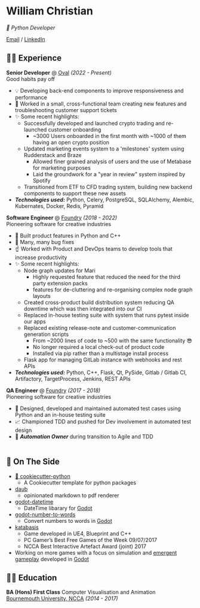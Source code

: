 # William Christian

_🐍 Python Developer_

[Email](mailto:wsachristian@outlook.com) / [LinkedIn](https://www.linkedin.com/in/wsachristian/)

## 👨‍💻 Experience

**Senior Developer** @ [Oval](https://ovalmoney.com/en/) _(2022 - Present)_<br>
Good habits pay off
  - 💡 Developing back-end components to improve responsiveness and performance
  - 💪 Worked in a small, cross-functional team creating new features and troubleshooting customer support tickets
  - ✨ Some recent highlights:
    - Successfully developed and launched crypto trading and re-launched customer onboarding
      -  ~3000 Users onboarded in the first month with ~1000 of them having an open crypto position
    - Updated marketing events system to a 'milestones' system using Rudderstack and Braze
      - Allowed finer grained analysis of users and the use of Metabase for marketing purposes
      - Laid the groundwork for a "year in review" system inspired by Spotify
    - Transitioned from ETF to CFD trading system, building new backend components to support these new assets
  - **_Technologies used:_** Python, Celery, PostgreSQL, SQLAlchemy, Alembic, Kubernates, Docker, Redis, Pyramid

**Software Engineer** @ [Foundry](https://www.foundry.com/) _(2018 - 2022)_<br>
Pioneering software for creative industries
  - 🔧 Built product features in Python and C++
  - 🐛 Many, many bug fixes
  - ☝️ Worked with Product and DevOps teams to develop tools that increase productivity
  - ✨ Some recent highlights:
    - Node graph updates for Mari
      - Highly requested feature that reduced the need for the third party extension packs
      - features for de-cluttering and re-organising complex node graph layouts
    - Created cross-product build distribution system reducing QA downtime which was then integrated into our CI
    - Replaced in-house testing suite with system that runs pytest inside our apps
    - Replaced existing release-note and customer-communication generation scripts
      - From ~2000 lines of code to ~500 with the same functionality 😎
      - No longer required a local check-out of product code
      - Installed via pip rather than a multistage install process
    - Flask app for managing GitLab instance with webhooks and rest APIs
  - **_Technologies used:_** Python, C++, Flask, Qt, PySide, Gitlab / Gitlab CI, Artifactory, TargetProcess, Jenkins, REST APIs

**QA Engineer** @ [Foundry](https://www.foundry.com/) _(2017 - 2018)_<br>Pioneering software for creative industries
  - 🧪 Designed, developed and maintained automated test cases using Python and an in-house testing suite
  - 📈 Championed TDD and pushed for Dev involvement in automated test design
  - 🏅 **_Automation Owner_** during transition to Agile and TDD
<br><br>

## 📌 On The Side
  - [🍪 cookiecutter-python](https://github.com/verillious/cookiecutter-python)
    - A Cookiecutter template for python packages
  - [daub](https://github.com/verillious/daub)
    - opinionated markdown to pdf renderer
  - [godot-datetime](https://github.com/verillious/godot-datetime)
    - DateTime libarary for [Godot](https://godotengine.org/)
  - [godot-number-to-words](https://github.com/verillious/godot-number-to-words)
    - Convert numbers to words in [Godot](https://godotengine.org/)
  - [katabasis](https://shadowmonk.itch.io/katabasis)
    - Game developed in UE4, Blueprint and C++
    - PC Gamer’s Best Free Games of the Week 09/07/2017
    - NCCA Best Interactive Artefact Award (joint) 2017
  - Working on more games with a focus on simulation and [emergent gameplay](https://en.wikipedia.org/wiki/Emergent_gameplay) developed in [Godot](https://godotengine.org/)


## 👨‍🎓 Education

**BA (Hons) First Class** Computer Visualisation and Animation<br>
[Bournemouth University, NCCA](https://www.bournemouth.ac.uk/about/our-faculties/faculty-media-communication/national-centre-computer-animation) _(2014 - 2017)_
